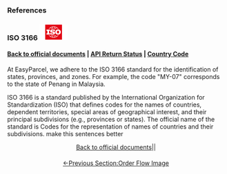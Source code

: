 ### References

### ISO 3166 <img src="../Pictures/ISO_logo.png" alt="Logo" style="width:65px; margin:0; padding:0;">

#### [Back to official documents](../README.md) | [API Return Status](API_return_status.md) | [Country Code](country_code.md)
At EasyParcel, we adhere to the ISO 3166 standard for the identification of states, provinces, and zones. For example, the code "MY-07" corresponds to the state of Penang in Malaysia.

ISO 3166 is a standard published by the International Organization for Standardization (ISO) that defines codes for the names of countries, dependent territories, special areas of geographical interest, and their principal subdivisions (e.g., provinces or states). The official name of the standard is Codes for the representation of names of countries and their subdivisions. make this sentences better
</details>
<div align="center">

[Back to official documents](../README.md)||
<a href="/5.Pictures/ISO_logo.png" style="display: block; width: 50%; margin: 20px auto;">
←Previous Section:Order Flow Image
</a>

</div>
